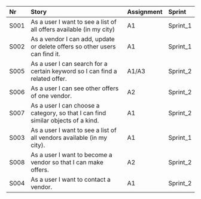 
| Nr   | Story                                                                                     | Assignment | Sprint         |
|:-----|:------------------------------------------------------------------------------------------|:-----------|:---------------|
| S001 | As a user I want to see a list of all offers available (in my city)                       | A1         | Sprint_1       | 
| S002 | As a vendor I can add, update or delete offers so other users can find it.                | A1         | Sprint_1       | 
| S005 | As a user I can search for a certain keyword so I can find a related offer.               | A1/A3      | Sprint_2       | 
| S006 | As a user I can see other offers of one vendor.                                           | A2         | Sprint_2       | 
| S007 | As a user I can choose a category, so that I can find similar objects of a kind.          | A1         | Sprint_2       | 
| S003 | As a user I want to see a list of all vendors available (in my city).                     | A1         | Sprint_1       | 
| S008 | As a user I want to become a vendor so that I can make offers.                            | A2         | Sprint_2       |
| S004 | As a user I want to contact a vendor.                                                     | A1         | Sprint_2       |  
